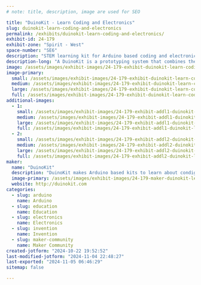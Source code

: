 ```yaml
---
# note: title, description, image are used for SEO

title: "DuinoKit - Learn Coding and Electronics"
slug: duinokit-learn-coding-and-electronics
permalink: /exhibits/duinokit-learn-coding-and-electronics/
exhibit-id: 24-179
exhibit-zone: "Spirit - West"
space-number: "SE6"
description: "STEM learning kit for Arduino based coding and electronics. "
description-long: "A DuinoKit is a prototyping system that combines the power of coding with the versatility of electronics. It consists of an Arduino microcontroller board, a breadboard, various electronic components, and a set of tutorials to guide you through the learning process."
image: /assets/images/exhibit-images/24-179-exhibit-duinokit-learn-coding-and-electronics-avatar-kit-small-8464-large.JPG
image-primary: 
  small: /assets/images/exhibit-images/24-179-exhibit-duinokit-learn-coding-and-electronics-avatar-kit-small-8464-small.JPG
  medium: /assets/images/exhibit-images/24-179-exhibit-duinokit-learn-coding-and-electronics-avatar-kit-small-8464-medium.JPG
  large: /assets/images/exhibit-images/24-179-exhibit-duinokit-learn-coding-and-electronics-avatar-kit-small-8464-large.JPG
  full: /assets/images/exhibit-images/24-179-exhibit-duinokit-learn-coding-and-electronics-avatar-kit-small-8464-full.JPG
additional-images: 
  - 1:
    small: /assets/images/exhibit-images/24-179-exhibit-addl1-duinokit-learn-coding-and-electronics-ess-and-jr-kit-package-small.jpg
    medium: /assets/images/exhibit-images/24-179-exhibit-addl1-duinokit-learn-coding-and-electronics-ess-and-jr-kit-package-medium.jpg
    large: /assets/images/exhibit-images/24-179-exhibit-addl1-duinokit-learn-coding-and-electronics-ess-and-jr-kit-package-large.jpg
    full: /assets/images/exhibit-images/24-179-exhibit-addl1-duinokit-learn-coding-and-electronics-ess-and-jr-kit-package-full.jpg
  - 2:
    small: /assets/images/exhibit-images/24-179-exhibit-addl2-duinokit-learn-coding-and-electronics-ess-and-jr-kit-package-6294-small.jpg
    medium: /assets/images/exhibit-images/24-179-exhibit-addl2-duinokit-learn-coding-and-electronics-ess-and-jr-kit-package-6294-medium.jpg
    large: /assets/images/exhibit-images/24-179-exhibit-addl2-duinokit-learn-coding-and-electronics-ess-and-jr-kit-package-6294-large.jpg
    full: /assets/images/exhibit-images/24-179-exhibit-addl2-duinokit-learn-coding-and-electronics-ess-and-jr-kit-package-6294-full.jpg
maker: 
  name: "DuinoKit"
  description: "DuinoKit makes Arduino based kits to learn about condign and electronics."
  image-primary: /assets/images/exhibit-images/24-179-maker-duinokit-learn-coding-and-electronics-avatar-kit-small-medium.JPG
  website: http://duinokit.com
categories: 
  - slug: arduino
    name: Arduino
  - slug: education
    name: Education
  - slug: electronics
    name: Electronics
  - slug: invention
    name: Invention
  - slug: maker-community
    name: Maker Community
created-jotform: "2024-10-22 19:52:52"
last-modified-jotform: "2024-11-04 22:48:27"
last-exported: "2024-11-05 06:46:29"
sitemap: false

---
```

